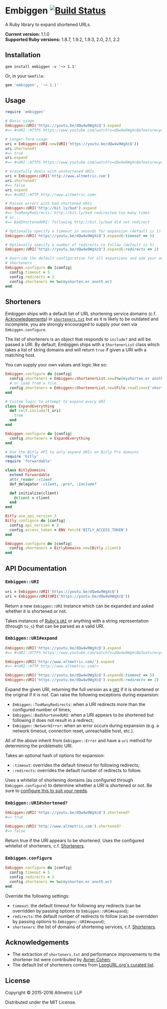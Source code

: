 # Embiggen [![Build Status](https://travis-ci.org/altmetric/embiggen.svg?branch=master)](https://travis-ci.org/altmetric/embiggen)

A Ruby library to expand shortened URLs.

**Current version:** 1.1.0  
**Supported Ruby versions:** 1.8.7, 1.9.2, 1.9.3, 2.0, 2.1, 2.2

## Installation

```
gem install embiggen -v '~> 1.1'
```

Or, in your `Gemfile`:

```ruby
gem 'embiggen', '~> 1.1'
```

## Usage

```ruby
require 'embiggen'

# Basic usage
Embiggen::URI('https://youtu.be/dQw4w9WgXcQ').expand
#=> #<URI::HTTPS https://www.youtube.com/watch?v=dQw4w9WgXcQ&feature=youtu.be>

# Longer-form usage
uri = Embiggen::URI.new(URI('https://youtu.be/dQw4w9WgXcQ'))
uri.shortened?
#=> true
uri.expand
#=> #<URI::HTTPS https://www.youtube.com/watch?v=dQw4w9WgXcQ&feature=youtu.be>

# Gracefully deals with unshortened URIs
uri = Embiggen::URI('http://www.altmetric.com')
uri.shortened?
#=> false
uri.expand
#=> #<URI::HTTP http://www.altmetric.com>

# Raises errors with bad shortened URIs
Embiggen::URI('http://bit.ly/bad').expand
#=> TooManyRedirects: http://bit.ly/bad redirected too many times
# or...
#=> BadShortenedURI: following http://bit.ly/bad did not redirect

# Optionally specify a timeout in seconds for expansion (default is 1)
Embiggen::URI('https://youtu.be/dQw4w9WgXcQ').expand(:timeout => 5)

# Optionally specify a number of redirects to follow (default is 5)
Embiggen::URI('https://youtu.be/dQw4w9WgXcQ').expand(:redirects => 2)

# Override the default configuration for all expansions and add your own
# shorteners
Embiggen.configure do |config|
  config.timeout = 5
  config.redirects = 2
  config.shorteners += %w(myshorten.er anoth.er)
end
```

## Shorteners

Embiggen ships with a default list of URL shortening service domains (c.f.
[Acknowledgements](#acknowledgements)) in
[`shorteners.txt`](https://github.com/altmetric/embiggen/blob/master/shorteners.txt)
but as it is likely to be outdated and incomplete, you are strongly encouraged
to supply your own via `Embiggen.configure`.

The list of shorteners is an object that responds to `include?` and will be
passed a URI. By default, Embiggen ships with a `ShortenerList` class which
takes a list of string domains and will return `true` if given a URI with a
matching host.

You can supply your own values and logic like so:

```ruby
Embiggen.configure do |config|
  config.shorteners = Embiggen::ShortenerList.new(%w(myshorten.er anoth.er))
  # or load from a file...
  config.shorteners = Embiggen::ShortenerList.new(File.readlines('shorteners.txt').map(&:chomp))
end

# Custom logic to attempt to expand every URI
class ExpandEverything
  def self.include?(_uri)
    true
  end
end

Embiggen.configure do |config|
  config.shorteners = ExpandEverything
end

# Use the Bitly API to only expand URIs on Bitly Pro domains
require 'bitly'
require 'forwardable'

class BitlyDomains
  extend Forwardable
  attr_reader :client
  def_delegator :client, :pro?, :include?

  def initialize(client)
    @client = client
  end
end

Bitly.use_api_version_3
Bitly.configure do |config|
  config.api_version = 3
  config.access_token = ENV.fetch('BITLY_ACCESS_TOKEN')
end

Embiggen.configure do |config|
  config.shorteners = BitlyDomains.new(Bitly.client)
end
```

## API Documentation

### `Embiggen::URI`

```ruby
uri = Embiggen::URI('https://youtu.be/dQw4w9WgXcQ')
uri = Embiggen::URI(URI('https://youtu.be/dQw4w9WgXcQ'))
```

Return a new `Embiggen::URI` instance which can be expanded and asked whether
it is shortened or not.

Takes instances of [Ruby's
`URI`][URI] or
anything with a string representation (through `to_s`) that can be parsed as a
valid URI.

### `Embiggen::URI#expand`

```ruby
Embiggen::URI('https://youtu.be/dQw4w9WgXcQ').expand
#=> #<URI::HTTPS https://www.youtube.com/watch?v=dQw4w9WgXcQ&feature=youtu.be>

Embiggen::URI('http://www.altmetric.com/').expand
#=> #<URI::HTTP http://www.altmetric.com/>

Embiggen::URI('https://youtu.be/dQw4w9WgXcQ').expand(:timeout => 5)
Embiggen::URI('https://youtu.be/dQw4w9WgXcQ').expand(:redirects => 2)
```

Expand the given URI, returning the full version as a [`URI`][URI] if it is
shortened or the original if it is not. Can raise the following exceptions
during expansion:

* `Embiggen::TooManyRedirects`: when a URI redirects more than the configured
  number of times;
* `Embiggen::BadShortenedURI`: when a URI appears to be shortened but
  following it does not result in a redirect;
* `Embiggen::NetworkError`: when an error occurs during expansion (e.g. a
  network timeout, connection reset, unreachable host, etc.).

All of the above inherit from `Embiggen::Error` and have a `uri` method for
determining the problematic URI.

Takes an optional hash of options for expansion:

* `:timeout`: overrides the default timeout for following redirects;
* `:redirects`: overrides the default number of redirects to follow.

Uses a whitelist of shortening domains (as configured through
`Embiggen.configure`) to determine whether a URI is shortened or not. Be sure
to [configure this to suit your needs](#shorteners).

### `Embiggen::URI#shortened?`

```ruby
Embiggen::URI('https://youtu.be/dQw4w9WgXcQ').shortened?
#=> true

Embiggen::URI('http://www.altmetric.com').shortened?
#=> false
```

Return true if the URI appears to be shortened. Uses the configured whitelist
of shorteners, c.f. [Shorteners](#shorteners).

### `Embiggen.configure`

```ruby
Embiggen.configure do |config|
  config.timeout = 5
  config.redirects = 2
  config.shorteners += %w(myshorten.er anoth.er)
end
```

Override the following settings:

* `timeout`: the default timeout for following any redirects (can be
  overridden by passing options to `Embiggen::URI#expand`);
* `redirects`: the default number of redirects to follow (can be overridden by
  passing options to `Embiggen::URI#expand`);
* `shorteners`: the list of domains of shortening services, c.f.
  [Shorteners](#shorteners).

## Acknowledgements

* The extraction of `shorteners.txt` and performance improvements to the
  shortener list were contributed by [Avner
  Cohen](https://github.com/AvnerCohen);
* The default list of shorteners comes from [LongURL.org's curated
  list](http://longurl.org/services).

## License

Copyright © 2015-2016 Altmetric LLP

Distributed under the MIT License.

[URI]: http://ruby-doc.org/stdlib/libdoc/uri/rdoc/URI.html
